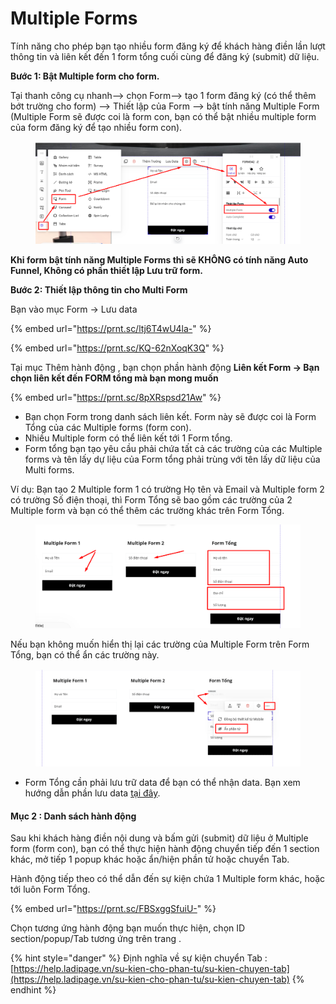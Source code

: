 # Multiple Forms

Tính năng cho phép bạn tạo nhiều form đăng ký để khách hàng điền lần lượt thông tin và liên kết đến 1 form tổng cuối cùng để đăng ký (submit) dữ liệu.

**Bước 1: Bật Multiple form cho form.**

Tại thanh công cụ nhanh--> chọn Form--> tạo 1 form đăng ký (có thể thêm bớt trường cho form) --> Thiết lập của Form --> bật tính năng Multiple Form (Multiple Form sẽ được coi là form con, bạn có thể bật nhiều multiple form của form đăng ký để tạo nhiều form con).

<figure><img src="../../.gitbook/assets/multi.png" alt=""><figcaption></figcaption></figure>

**Khi form bật tính năng Multiple Forms thì sẽ KHÔNG có tính năng Auto Funnel, Không có phần thiết lập Lưu trữ form.**

**Bước 2: Thiết lập thông tin cho Multi Form**&#x20;

Bạn vào mục Form -> Lưu data&#x20;

{% embed url="https://prnt.sc/ltj6T4wU4la-" %}

{% embed url="https://prnt.sc/KQ-62nXoqK3Q" %}

Tại mục Thêm hành động , bạn chọn phần hành động **Liên kết Form -> Bạn chọn liên kết đến FORM tổng mà bạn mong muốn**&#x20;

{% embed url="https://prnt.sc/8pXRspsd21Aw" %}

* Bạn chọn Form trong danh sách liên kết. Form này sẽ được coi là Form Tổng của các Multiple forms (form con).
* Nhiều Multiple form có thể liên kết tới 1 Form tổng.
* Form tổng bạn tạo yêu cầu phải chứa tất cả các trường của các Multiple forms và tên lấy dự liệu của Form tổng phải trùng với tên lấy dữ liệu của Multi forms.

Ví dụ: Bạn tạo 2 Multiple form 1 có trường Họ tên và Email và Multiple form 2 có trường Số điện thoại, thì Form Tổng sẽ bao gồm các trường của 2 Multiple form và bạn có thể thêm các trường khác trên Form Tổng.

<figure><img src="../../.gitbook/assets/multi4.png" alt=""><figcaption></figcaption></figure>

Nếu bạn không muốn hiển thị lại các trường của Multiple Form trên Form Tổng, bạn có thể ẩn các trường này.

<figure><img src="../../.gitbook/assets/ẩn trường.png" alt=""><figcaption></figcaption></figure>

* Form Tổng cần phải lưu trữ data để bạn có thể nhận data. Bạn xem hướng dẫn phần lưu data [tại đây](https://help.ladipage.vn/form-data/cac-buoc-cai-dat-luu-data).

#### **Mục 2 : Danh sách hành động**&#x20;

Sau khi khách hàng điền nội dung và bấm gửi (submit) dữ liệu ở Multiple form (form con), bạn có thể thực hiện hành động chuyển tiếp đến 1 section khác, mở tiếp 1 popup khác hoặc ẩn/hiện phần tử hoặc chuyển Tab.

Hành động tiếp theo có thể dẫn đến sự kiện chứa 1 Multiple form khác, hoặc tới luôn Form Tổng.

{% embed url="https://prnt.sc/FBSxggSfuiU-" %}

Chọn tương ứng hành động bạn muốn thực hiện, chọn ID section/popup/Tab tương ứng trên trang .

{% hint style="danger" %}
Định nghĩa về sự kiện chuyển Tab : [https://help.ladipage.vn/su-kien-cho-phan-tu/su-kien-chuyen-tab](https://help.ladipage.vn/su-kien-cho-phan-tu/su-kien-chuyen-tab)
{% endhint %}
